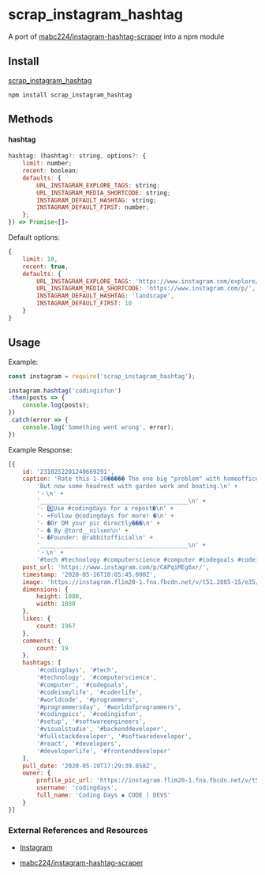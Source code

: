 # scrap_instagram_hashtag

A port of [mabc224/instagram-hashtag-scraper](https://github.com/mabc224/instagram-hashtag-scraper) into a npm module

## Install

[scrap_instagram_hashtag](https://www.npmjs.com/package/scrap_instagram_hashtag)

```
npm install scrap_instagram_hashtag
```

## Methods

#### hashtag

```javascript
hashtag: (hashtag?: string, options?: {
    limit: number;
    recent: boolean;
    defaults: {
        URL_INSTAGRAM_EXPLORE_TAGS: string;
        URL_INSTAGRAM_MEDIA_SHORTCODE: string;
        INSTAGRAM_DEFAULT_HASHTAG: string;
        INSTAGRAM_DEFAULT_FIRST: number;
    };
}) => Promise<[]>
```

Default options:

```javascript
{
    limit: 10,
    recent: true,
    defaults: {
        URL_INSTAGRAM_EXPLORE_TAGS: 'https://www.instagram.com/explore/tags/',
        URL_INSTAGRAM_MEDIA_SHORTCODE: 'https://www.instagram.com/p/',
        INSTAGRAM_DEFAULT_HASHTAG: 'landscape',
        INSTAGRAM_DEFAULT_FIRST: 10
    }
}
```


## Usage

Example:

```javascript
const instagram = require('scrap_instagram_hashtag');

instagram.hashtag('codingisfun')
.then(posts => {
    console.log(posts);
})
.catch(error => {
    console.log('Something went wrong', error);
})
```

Example Response:

```javascript
[{
    id: '2310252201240669291',
    caption: 'Rate this 1-10����� The one big "problem" with homeoffice is that it is difficult to stay away from work. \n' +
        'But now some headrest with garden work and boating.\n' +
        '・\n' +
        '__________________________________________\n' +
        '- #️⃣Use #codingdays for a repost�\n' +
        '- ➡️Follow @codingdays for more! �\n' +
        '- �Or DM your pic directly���\n' +
        '- � By @tord__nilsen\n' +
        '- �Founder: @rabbitofficial\n' +
        '__________________________________________\n' +
        '・\n' +
        '#tech #technology #computerscience #computer #codegoals #codeismylife #coderlife #worldcode #programmers #programmersday . #worldofprogrammers #codingpics #codingisfun #setup #softwareengineers #visualstudio #backenddeveloper #fullstackdeveloper #softwaredeveloper. #react #developers #developerlife #frontenddeveloper',
    post_url: 'https://www.instagram.com/p/CAPqiMEg6xr/',
    timestamp: '2020-05-16T10:05:45.000Z',
    image: 'https://instagram.flim20-1.fna.fbcdn.net/v/t51.2885-15/e35/97326858_239940670438966_2155081517003435687_n.jpg?_nc_ht=instagram.flim20-1.fna.fbcdn.net&_nc_cat=110&_nc_ohc=E4Y-eMvc6NcAX8CweVQ&oh=cbf01cdabf90a5e7d7473cab78a46df9&oe=5EEE11CF',
    dimensions: {
        height: 1080,
        width: 1080
    },
    likes: {
        count: 1967
    },
    comments: {
        count: 19
    },
    hashtags: [
        '#codingdays', '#tech',
        '#technology', '#computerscience',
        '#computer', '#codegoals',
        '#codeismylife', '#coderlife',
        '#worldcode', '#programmers',
        '#programmersday', '#worldofprogrammers',
        '#codingpics', '#codingisfun',
        '#setup', '#softwareengineers',
        '#visualstudio', '#backenddeveloper',
        '#fullstackdeveloper', '#softwaredeveloper',
        '#react', '#developers',
        '#developerlife', '#frontenddeveloper'
    ],
    pull_date: '2020-05-19T17:29:39.858Z',
    owner: {
        profile_pic_url: 'https://instagram.flim20-1.fna.fbcdn.net/v/t51.2885-19/s150x150/37210997_235062393986426_9079650529776238592_n.jpg?_nc_ht=instagram.flim20-1.fna.fbcdn.net&_nc_ohc=acv0crvcBzQAX8guqQD&oh=84c384803c98a97d9fb801e7b9f063c1&oe=5EEBA7D8',
        username: 'codingdays',
        full_name: 'Coding Days ▪ CODE | DEVS'
    }
}]
```

### External References and Resources

* [Instagram](https://www.instagram.com)

* [mabc224/instagram-hashtag-scraper](https://github.com/mabc224/instagram-hashtag-scraper)
